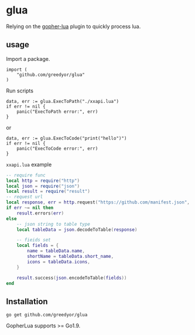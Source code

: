 # glua

Relying on the [gopher-lua](https://github.com/yuin/gopher-lua) plugin to quickly process lua.



## usage

Import a package.
```golang
import (
    "github.com/greedyor/glua"
)
```

Run scripts 

```golang
data, err := glua.ExecToPath("./xxapi.lua")
if err != nil {
    panic("ExecToPath error:", err)
}
```
or
```golang
data, err := glua.ExecToCode("print("hello")")
if err != nil {
	panic("ExecToCode error:", err)
}
```


```xxapi.lua``` example

```lua
-- require func
local http = require("http")
local json = require("json")
local result = require("result")
-- request url
local response, err = http.request("https://github.com/manifest.json", "GET")
if err ~= nil then
    result.errors(err)
else
    -- json string to table type
    local tableData = json.decodeToTable(response)

    -- fieids set
    local fields = {
        name = tableData.name,
        shortName = tableData.short_name,
        icons = tableData.icons,
    }

    result.success(json.encodeToTable(fields))
end

```


## Installation

```
go get github.com/greedyor/glua
```

GopherLua supports >= Go1.9.

